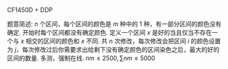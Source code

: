 CF1450D + DDP

题意简述:
    $n$ 个区间，每个区间的颜色是 $m$ 种中的 $1$ 种，有一部分区间的颜色没有确定.
    开始时每个区间都没有确定颜色.
    定义一个区间 $x$ 是好的当且仅当不存在一个与 $x$ 相交的区间的颜色和 $x$ 不同.
    共 $n$ 次修改，每次修改会把区间 $i$ 的颜色设置为 $j$，每次修改过后你需要求出给剩下没有确定颜色的区间染色之后，最大的好的区间的数量.
    多测，强制在线.
    $nm \le 2500, \sum nm \le 5000$


